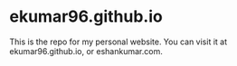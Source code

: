 # ekumar96.github.io

This is the repo for my personal website. You can visit it at ekumar96.github.io, or eshankumar.com.
